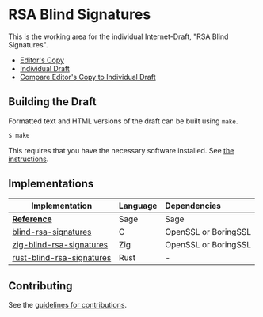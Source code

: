# RSA Blind Signatures

This is the working area for the individual Internet-Draft, "RSA Blind Signatures".

* [Editor's Copy](https://chris-wood.github.io/draft-wood-cfrg-blind-signatures/#go.draft-wood-cfrg-rsa-blind-signatures.html)
* [Individual Draft](https://tools.ietf.org/html/draft-wood-cfrg-rsa-blind-signatures)
* [Compare Editor's Copy to Individual Draft](https://chris-wood.github.io/draft-wood-cfrg-blind-signatures/#go.draft-wood-cfrg-rsa-blind-signatures.diff)

## Building the Draft

Formatted text and HTML versions of the draft can be built using `make`.

```sh
$ make
```

This requires that you have the necessary software installed.  See
[the instructions](https://github.com/martinthomson/i-d-template/blob/master/doc/SETUP.md).

## Implementations

| Implementation                                                                                  | Language | Dependencies         |
| ----------------------------------------------------------------------------------------------- | :------- | :------------------- |
| [**Reference**](https://github.com/chris-wood/draft-wood-cfrg-blind-signatures/tree/master/poc) | Sage     | Sage                 |
| [blind-rsa-signatures](https://github.com/jedisct1/blind-rsa-signatures)                        | C        | OpenSSL or BoringSSL |
| [zig-blind-rsa-signatures](https://github.com/jedisct1/zig-blind-rsa-signatures)                | Zig      | OpenSSL or BoringSSL |
| [rust-blind-rsa-signatures](https://github.com/jedisct1/rust-blind-rsa-signatures)              | Rust     | -                    |

## Contributing

See the
[guidelines for contributions](https://github.com/chris-wood/draft-wood-cfrg-blind-signatures/blob/master/CONTRIBUTING.md).
